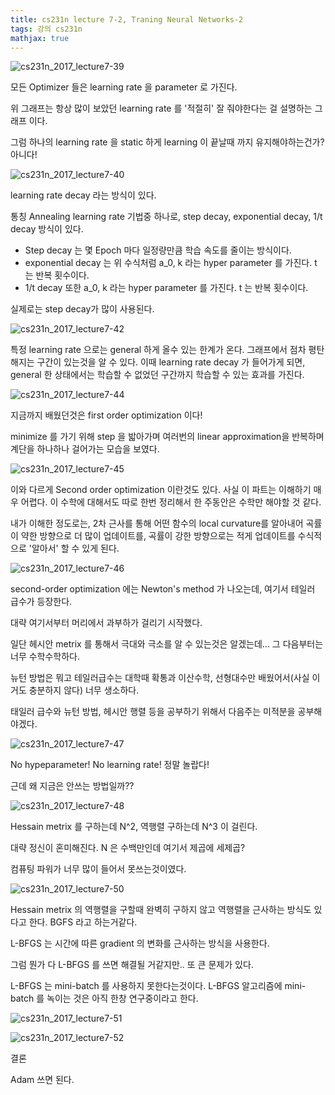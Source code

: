 ```yaml
---
title: cs231n lecture 7-2, Traning Neural Networks-2
tags: 강의 cs231n
mathjax: true
---
```





![cs231n_2017_lecture7-39](https://strutive07.github.io/assets/images/til_images/images/cs231n_2017_lecture7-39.jpg)

모든 Optimizer 들은 learning rate 을 parameter 로 가진다.

위 그래프는 항상 많이 보았던 learning rate 를 '적절히' 잘 줘야한다는 걸 설명하는 그래프 이다.

그럼 하나의 learning rate 을 static 하게 learning 이 끝날때 까지 유지해야하는건가? 아니다!

![cs231n_2017_lecture7-40](https://strutive07.github.io/assets/images/til_images/images/cs231n_2017_lecture7-40.jpg)

learning rate decay 라는 방식이 있다.

통칭  Annealing learning rate 기법중 하나로, step decay, exponential decay, 1/t decay 방식이 있다.

- Step decay 는 몇 Epoch 마다 일정량만큼 학습 속도를 줄이는 방식이다. 
- exponential decay 는 위 수식처럼 a_0, k 라는 hyper parameter 를 가진다. t 는 반복 횟수이다.
- 1/t decay 또한 a_0, k 라는 hyper parameter 를 가진다. t 는 반복 횟수이다.



실제로는 step decay가 많이 사용된다.

![cs231n_2017_lecture7-42](https://strutive07.github.io/assets/images/til_images/images/cs231n_2017_lecture7-42.jpg)

특정 learning rate 으로는 general 하게 올수 있는 한계가 온다. 그래프에서 점차 평탄해지는 구간이 있는것을 알 수 있다. 이때 learning rate decay 가 들어가게 되면, general 한 상태에서는 학습할 수 없었던 구간까지 학습할 수 있는 효과를 가진다.



![cs231n_2017_lecture7-44](https://strutive07.github.io/assets/images/til_images/images/cs231n_2017_lecture7-44.jpg)

지금까지 배웠던것은 first order optimization 이다!

minimize 를 가기 위해 step 을 밟아가며 여러번의 linear approximation을 반복하며 계단을 하나하나 걸어가는 모습을 보였다.

![cs231n_2017_lecture7-45](https://strutive07.github.io/assets/images/til_images/images/cs231n_2017_lecture7-45.jpg)



이와 다르게 Second order optimization 이란것도 있다. 사실 이 파트는 이해하기 매우 어렵다. 이 수학에 대해서도 따로 한번 정리해서 한 주동안은 수학만 해야할 것 같다.

내가 이해한 정도로는, 2차 근사를 통해 어떤 함수의 local curvature를 알아내어 곡률이 약한 방향으로 더 많이 업데이트를, 곡률이 강한 방향으로는 적게 업데이트를 수식적으로 '알아서' 할 수 있게 된다.



![cs231n_2017_lecture7-46](https://strutive07.github.io/assets/images/til_images/images/cs231n_2017_lecture7-46.jpg)

second-order optimization 에는 Newton's method 가 나오는데, 여기서 테일러 급수가 등장한다.

대략 여기서부터 머리에서 과부하가 걸리기 시작했다.

일단 헤시안 metrix 를 통해서 극대와 극소를 알 수 있는것은 알겠는데... 그 다음부터는 너무 수학수학하다.

뉴턴 방법은 뭐고 테일러급수는 대학때 확통과 이산수학, 선형대수만 배웠어서(사실 이거도 충분하지 않다) 너무 생소하다.

태일러 급수와 뉴턴 방법, 헤시안 행렬 등을 공부하기 위해서 다음주는 미적분을 공부해야겠다.



![cs231n_2017_lecture7-47](https://strutive07.github.io/assets/images/til_images/images/cs231n_2017_lecture7-47.jpg)

No hypeparameter! No learning rate! 정말 놀랍다!

근데 왜 지금은 안쓰는 방법일까??



![cs231n_2017_lecture7-48](https://strutive07.github.io/assets/images/til_images/images/cs231n_2017_lecture7-48.jpg)



Hessain metrix 를 구하는데 N^2, 역행렬 구하는데 N^3 이 걸린다.

대략 정신이 혼미해진다. N 은 수백만인데 여기서 제곱에 세제곱?

컴퓨팅 파워가 너무 많이 들어서 못쓰는것이였다.





![cs231n_2017_lecture7-50](https://strutive07.github.io/assets/images/til_images/images/cs231n_2017_lecture7-50.jpg)



Hessain metrix 의 역행렬을 구할때 완벽히 구하지 않고 역행렬을 근사하는 방식도 있다고 한다. BGFS 라고 하는거같다.

L-BFGS 는 시간에 따른 gradient 의 변화를 근사하는 방식을 사용한다. 

그럼 뭔가 다 L-BFGS 를 쓰면 해결될 거같지만.. 또 큰 문제가 있다.

L-BFGS 는 mini-batch 를 사용하지 못한다는것이다. L-BFGS 알고리즘에 mini-batch 를 녹이는 것은 아직 한창 연구중이라고 한다.



![cs231n_2017_lecture7-51](https://strutive07.github.io/assets/images/til_images/images/cs231n_2017_lecture7-51.jpg)

![cs231n_2017_lecture7-52](https://strutive07.github.io/assets/images/til_images/images/cs231n_2017_lecture7-52.jpg)

결론

Adam 쓰면 된다.

